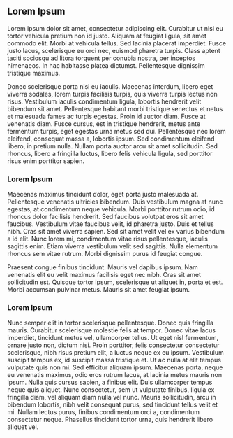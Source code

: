 ## Lorem Ipsum

Lorem ipsum dolor sit amet, consectetur adipiscing elit. Curabitur ut nisi eu tortor vehicula pretium non id justo. Aliquam at feugiat ligula, sit amet commodo elit. Morbi at vehicula tellus. Sed lacinia placerat imperdiet. Fusce justo lacus, scelerisque eu orci nec, euismod pharetra turpis. Class aptent taciti sociosqu ad litora torquent per conubia nostra, per inceptos himenaeos. In hac habitasse platea dictumst. Pellentesque dignissim tristique maximus.  
  
Donec scelerisque porta nisi eu iaculis. Maecenas interdum, libero eget viverra sodales, lorem turpis facilisis turpis, quis viverra turpis lectus non risus. Vestibulum iaculis condimentum ligula, lobortis hendrerit velit bibendum sit amet. Pellentesque habitant morbi tristique senectus et netus et malesuada fames ac turpis egestas. Proin id auctor diam. Fusce at venenatis diam. Fusce cursus, est in tristique hendrerit, metus ante fermentum turpis, eget egestas urna metus sed dui. Pellentesque nec lorem eleifend, consequat massa a, lobortis ipsum. Sed condimentum eleifend libero, in pretium nulla. Nullam porta auctor arcu sit amet sollicitudin. Sed rhoncus, libero a fringilla luctus, libero felis vehicula ligula, sed porttitor risus enim porttitor sapien.  

### Lorem Ipsum

Maecenas maximus tincidunt dolor, eget porta justo malesuada at. Pellentesque venenatis ultricies bibendum. Duis vestibulum magna at nunc egestas, at condimentum neque vehicula. Morbi porttitor rutrum odio, id rhoncus dolor facilisis hendrerit. Sed faucibus volutpat eros sit amet faucibus. Vestibulum vitae faucibus velit, id pharetra justo. Duis et tellus nibh. Cras sit amet viverra sapien. Sed sit amet velit vel ex varius bibendum a id elit. Nunc lorem mi, condimentum vitae risus pellentesque, iaculis sagittis enim. Etiam viverra vestibulum velit sed sagittis. Nulla elementum rhoncus sem vitae rutrum. Morbi dignissim purus id feugiat congue.  
  
Praesent congue finibus tincidunt. Mauris vel dapibus ipsum. Nam venenatis elit eu velit maximus facilisis eget nec nibh. Cras sit amet sollicitudin est. Quisque tortor ipsum, scelerisque ut aliquet in, porta et est. Morbi accumsan pulvinar metus. Mauris sit amet feugiat ipsum.  

### Lorem Ipsum

Nunc semper elit in tortor scelerisque pellentesque. Donec quis fringilla mauris. Curabitur scelerisque molestie felis at tempor. Donec vitae lacus imperdiet, tincidunt metus vel, ullamcorper tellus. Ut eget nisl fermentum, ornare justo non, dictum nisi. Proin porttitor, felis consectetur consectetur scelerisque, nibh risus pretium elit, a luctus neque ex eu ipsum. Vestibulum suscipit tempus ex, id suscipit massa tristique et. Ut ac nulla at elit tempus vulputate quis non mi. Sed efficitur aliquam ipsum. Maecenas porta, neque eu venenatis maximus, odio eros rutrum lacus, at lacinia metus mauris non ipsum. Nulla quis cursus sapien, a finibus elit. Duis ullamcorper tempus neque quis aliquet. Nunc consectetur, sem ut vulputate finibus, ligula ex fringilla diam, vel aliquam diam nulla vel nunc. Mauris sollicitudin, arcu in bibendum lobortis, nibh velit consequat purus, sed tincidunt tellus velit et mi. Nullam lectus purus, finibus condimentum orci a, condimentum consectetur neque. Phasellus tincidunt tortor urna, quis hendrerit libero aliquet vel.  
